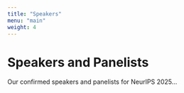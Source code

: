 ```yaml
---
title: "Speakers"
menu: "main"
weight: 4
---
```


# Speakers and Panelists

Our confirmed speakers and panelists for NeurIPS 2025...
